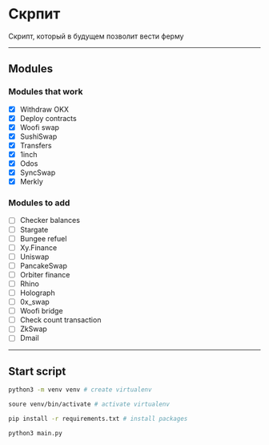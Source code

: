 # Скрпит

Скрипт, который в будущем позволит вести ферму

---

## Modules
### Modules that work
- [x] Withdraw OKX
- [x] Deploy contracts
- [x] Woofi swap
- [x] SushiSwap
- [x] Transfers
- [x] 1inch
- [x] Odos
- [x] SyncSwap
- [x] Merkly
### Modules to add
- [ ] Checker balances
- [ ] Stargate
- [ ] Bungee refuel
- [ ] Xy.Finance
- [ ] Uniswap
- [ ] PancakeSwap
- [ ] Orbiter finance
- [ ] Rhino
- [ ] Holograph
- [ ] 0x_swap
- [ ] Woofi bridge
- [ ] Check count transaction
- [ ] ZkSwap
- [ ] Dmail
---


## Start script
```bash
python3 -m venv venv # create virtualenv

soure venv/bin/activate # activate virtualenv

pip install -r requirements.txt # install packages

python3 main.py
```

